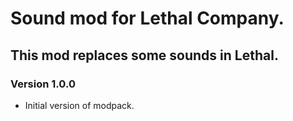 # Sound mod for Lethal Company.
## This mod replaces some sounds in Lethal.


### Version 1.0.0
* Initial version of modpack.